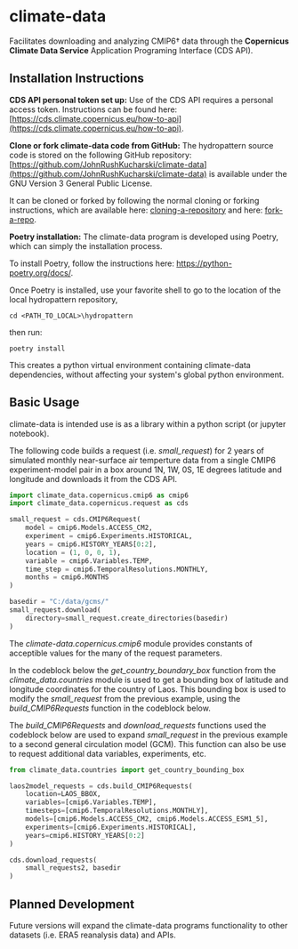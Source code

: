 # climate-data

Facilitates downloading and analyzing CMIP6&dagger; data through the **Copernicus Climate Data Service** Application Programing Interface (CDS API). 

## Installation Instructions

**CDS API personal token set up:** Use of the CDS API requires a personal access token. Instructions can be found here: [https://cds.climate.copernicus.eu/how-to-api](https://cds.climate.copernicus.eu/how-to-api).

**Clone or fork climate-data code from GitHub:** The hydropattern source code is stored on the following GitHub repository: [https://github.com/JohnRushKucharski/climate-data](https://github.com/JohnRushKucharski/climate-data) is available under the GNU Version 3 General Public License.

It can be cloned or forked by following the normal cloning or forking instructions, which are available here: [cloning-a-repository](https://docs.github.com/en/repositories/creating-and-managing-repositories/cloning-a-repository) and here: [fork-a-repo](https://docs.github.com/en/pull-requests/collaborating-with-pull-requests/working-with-forks/fork-a-repo).

**Poetry installation:**
The climate-data program is developed using Poetry, which can simply the installation process.

To install Poetry, follow the instructions here: https://python-poetry.org/docs/.

Once Poetry is installed, use your favorite shell to go to the location of the local hydropattern repository,

```shell
cd <PATH_TO_LOCAL>\hydropattern
```

then run:

```shell
poetry install
```

This creates a python virtual environment containing climate-data dependencies, without affecting your system's global python environment.

## Basic Usage
climate-data is intended use is as a library within a python script (or jupyter notebook). 

The following code builds a request (i.e. *small_request*) for 2 years of simulated monthly near-surface air temperture data from a single CMIP6 experiment-model pair in a box around 1N, 1W, 0S, 1E degrees latitude and longitude and downloads it from the CDS API.

```python
import climate_data.copernicus.cmip6 as cmip6
import climate_data.copernicus.request as cds

small_request = cds.CMIP6Request(
    model = cmip6.Models.ACCESS_CM2,
    experiment = cmip6.Experiments.HISTORICAL,
    years = cmip6.HISTORY_YEARS[0:2],
    location = (1, 0, 0, 1),
    variable = cmip6.Variables.TEMP,
    time_step = cmip6.TemporalResolutions.MONTHLY,
    months = cmip6.MONTHS
)

basedir = "C:/data/gcms/"
small_request.download(
    directory=small_request.create_directories(basedir)
)
```

The *climate-data.copernicus.cmip6* module provides constants of acceptible values for the many of the request parameters.

In the codeblock below the *get_country_boundary_box* function from the *climate_data.countries* module is used to get a bounding box of latitude and longitude coordinates for the country of Laos. This bounding box is used to modify the *small_request* from the previous example, using the *build_CMIP6Requests* function in the codeblock below.

The *build_CMIP6Requests* and *download_requests* functions used the codeblock below are used to expand *small_request* in the previous example to a second general circulation model (GCM). This function can also be use to request additional data variables, experiments, etc.

```python
from climate_data.countries import get_country_bounding_box

laos2model_requests = cds.build_CMIP6Requests(
    location=LAOS_BBOX,
    variables=[cmip6.Variables.TEMP],
    timesteps=[cmip6.TemporalResolutions.MONTHLY],
    models=[cmip6.Models.ACCESS_CM2, cmip6.Models.ACCESS_ESM1_5],
    experiments=[cmip6.Experiments.HISTORICAL],
    years=cmip6.HISTORY_YEARS[0:2]
)

cds.download_requests(
    small_requests2, basedir
)
```

## Planned Development
Future versions will expand the climate-data programs functionality to other datasets (i.e. ERA5 reanalysis data) and APIs.